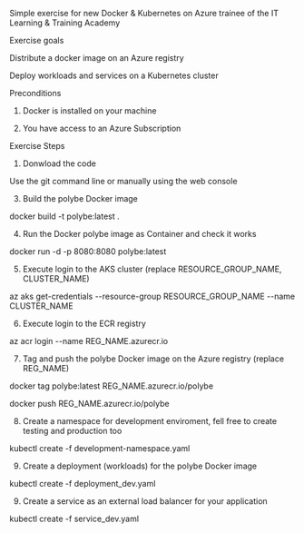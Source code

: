 
Simple exercise for new Docker & Kubernetes on Azure trainee of the IT Learning & Training Academy

Exercise goals

Distribute a docker image on an Azure registry

Deploy workloads and services on a Kubernetes cluster 

Preconditions

1. Docker is installed on your machine

2. You have access to an Azure Subscription

Exercise Steps

1. Donwload the code

Use the git command line or manually using the web console

3. Build the polybe Docker image

docker build -t polybe:latest . 

4. Run the Docker polybe image as Container and check it works

docker run -d -p 8080:8080 polybe:latest

5. Execute login to the AKS cluster (replace RESOURCE_GROUP_NAME, CLUSTER_NAME)

az aks get-credentials --resource-group RESOURCE_GROUP_NAME --name CLUSTER_NAME

6. Execute login to the ECR registry 

az acr login --name REG_NAME.azurecr.io

7. Tag and push the polybe Docker image on the Azure registry (replace REG_NAME)

docker tag polybe:latest REG_NAME.azurecr.io/polybe

docker push REG_NAME.azurecr.io/polybe

8. Create a namespace for development enviroment, fell free to create testing and production too

kubectl create -f development-namespace.yaml  

9. Create a deployment (workloads) for the polybe Docker image 

kubectl create -f deployment_dev.yaml

9. Create a service as an external load balancer for your application

kubectl create -f service_dev.yaml

